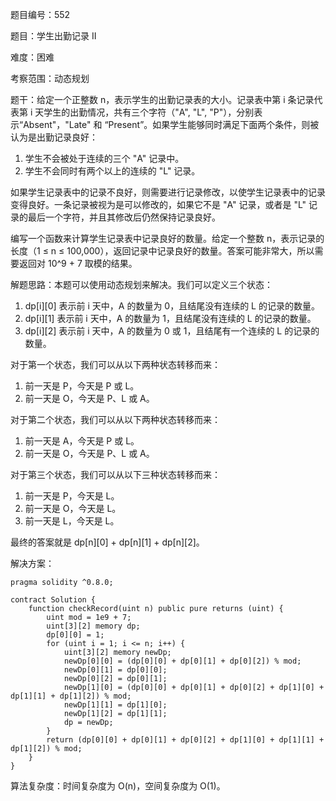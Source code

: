 题目编号：552

题目：学生出勤记录 II

难度：困难

考察范围：动态规划

题干：给定一个正整数 n，表示学生的出勤记录表的大小。记录表中第 i 条记录代表第 i 天学生的出勤情况，共有三个字符（"A", "L", "P"），分别表示“Absent"，"Late" 和 “Present”。如果学生能够同时满足下面两个条件，则被认为是出勤记录良好：

1. 学生不会被处于连续的三个 "A" 记录中。
2. 学生不会同时有两个以上的连续的 "L" 记录。

如果学生记录表中的记录不良好，则需要进行记录修改，以使学生记录表中的记录变得良好。一条记录被视为是可以修改的，如果它不是 "A" 记录，或者是 "L" 记录的最后一个字符，并且其修改后仍然保持记录良好。

编写一个函数来计算学生记录表中记录良好的数量。给定一个整数 n，表示记录的长度（1 ≤ n ≤ 100,000），返回记录中记录良好的数量。答案可能非常大，所以需要返回对 10^9 + 7 取模的结果。

解题思路：本题可以使用动态规划来解决。我们可以定义三个状态：

1. dp[i][0] 表示前 i 天中，A 的数量为 0，且结尾没有连续的 L 的记录的数量。
2. dp[i][1] 表示前 i 天中，A 的数量为 1，且结尾没有连续的 L 的记录的数量。
3. dp[i][2] 表示前 i 天中，A 的数量为 0 或 1，且结尾有一个连续的 L 的记录的数量。

对于第一个状态，我们可以从以下两种状态转移而来：

1. 前一天是 P，今天是 P 或 L。
2. 前一天是 O，今天是 P、L 或 A。

对于第二个状态，我们可以从以下两种状态转移而来：

1. 前一天是 A，今天是 P 或 L。
2. 前一天是 O，今天是 P、L 或 A。

对于第三个状态，我们可以从以下三种状态转移而来：

1. 前一天是 P，今天是 L。
2. 前一天是 O，今天是 L。
3. 前一天是 L，今天是 L。

最终的答案就是 dp[n][0] + dp[n][1] + dp[n][2]。

解决方案：

```
pragma solidity ^0.8.0;

contract Solution {
    function checkRecord(uint n) public pure returns (uint) {
        uint mod = 1e9 + 7;
        uint[3][2] memory dp;
        dp[0][0] = 1;
        for (uint i = 1; i <= n; i++) {
            uint[3][2] memory newDp;
            newDp[0][0] = (dp[0][0] + dp[0][1] + dp[0][2]) % mod;
            newDp[0][1] = dp[0][0];
            newDp[0][2] = dp[0][1];
            newDp[1][0] = (dp[0][0] + dp[0][1] + dp[0][2] + dp[1][0] + dp[1][1] + dp[1][2]) % mod;
            newDp[1][1] = dp[1][0];
            newDp[1][2] = dp[1][1];
            dp = newDp;
        }
        return (dp[0][0] + dp[0][1] + dp[0][2] + dp[1][0] + dp[1][1] + dp[1][2]) % mod;
    }
}
```

算法复杂度：时间复杂度为 O(n)，空间复杂度为 O(1)。
